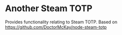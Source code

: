 # Another Steam TOTP

Provides functionality relating to Steam TOTP. Based on <https://github.com/DoctorMcKay/node-steam-totp>